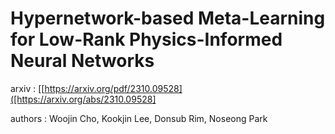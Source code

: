# Hypernetwork-based Meta-Learning for Low-Rank Physics-Informed Neural Networks

arxiv : [[https://arxiv.org/pdf/2310.09528]([https://arxiv.org/abs/2310.09528]

authors : Woojin Cho, Kookjin Lee, Donsub Rim, Noseong Park

